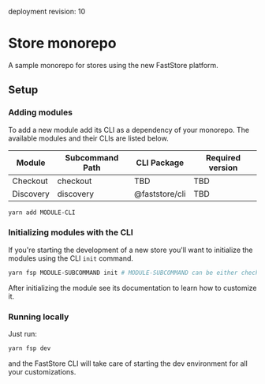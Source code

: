 deployment revision: 10

# Store monorepo

A sample monorepo for stores using the new FastStore platform.

## Setup

### Adding modules

To add a new module add its CLI as a dependency of your monorepo. The available modules and their CLIs are listed below.

| Module     | Subcommand Path | CLI Package    | Required version |
| ---------- | --------------- | -------------- | ---------------- |
| Checkout   | checkout        | TBD            | TBD              |
| Discovery  | discovery       | @faststore/cli | TBD              |

```bash
yarn add MODULE-CLI
```

### Initializing modules with the CLI

If you're starting the development of a new store you'll want to initialize the modules using the CLI `init` command.

```bash
yarn fsp MODULE-SUBCOMMAND init # MODULE-SUBCOMMAND can be either checkout or discovery
```

After initializing the module see its documentation to learn how to customize it.

### Running locally

Just run:

```bash
yarn fsp dev
```

and the FastStore CLI will take care of starting the dev environment for all your customizations.
